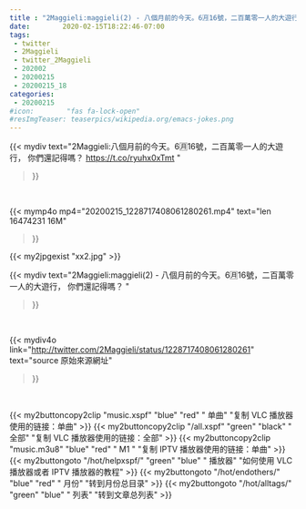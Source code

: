 ```yaml
---
title : "2Maggieli:maggieli(2) - 八個月前的今天。6🈷️16號，二百萬零一人的大遊行， 你們還記得嗎？ "
date:        2020-02-15T18:22:46-07:00
tags:
 - twitter
 - 2Maggieli
 - twitter_2Maggieli
 - 202002
 - 20200215
 - 20200215_18
categories:
 - 20200215
#icon:        "fas fa-lock-open"
#resImgTeaser: teaserpics/wikipedia.org/emacs-jokes.png
---
```


{{< mydiv text="2Maggieli:八個月前的今天。6🈷️16號，二百萬零一人的大遊行， 你們還記得嗎？ https://t.co/ryuhx0xTmt "
>}}
<br>


{{< mymp4o mp4="20200215_1228717408061280261.mp4"
text="len 16474231    16M"
>}}

{{< my2jpgexist "xx2.jpg" >}}<br>



{{< mydiv text="2Maggieli:maggieli(2) - 八個月前的今天。6🈷️16號，二百萬零一人的大遊行， 你們還記得嗎？ "
>}}
<br>

{{< mydiv4o link="http://twitter.com/2Maggieli/status/1228717408061280261"
text="source 原始來源網址"
>}}


<br>



{{< my2buttoncopy2clip "music.xspf"        "blue"   "red"    " 单曲"  "复制 VLC 播放器使用的链接：单曲" >}} {{< my2buttoncopy2clip "/all.xspf"         "green"  "black"  " 全部"  "复制 VLC 播放器使用的链接：全部" >}} {{< my2buttoncopy2clip "music.m3u8"        "blue"   "red"    " M1 "    "复制 IPTV 播放器使用的链接：单曲" >}} {{< my2buttongoto      "/hot/helpxspf/"    "green"  "blue"   " 播放器" "如何使用 VLC 播放器或者 IPTV 播放器的教程" >}} {{< my2buttongoto      "/hot/endothers/"   "blue"   "red"    " 月份"   "转到月份总目录" >}} {{< my2buttongoto      "/hot/alltags/"     "green"  "blue"   " 列表"   "转到文章总列表" >}} 

